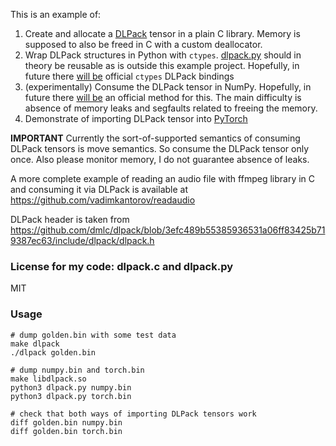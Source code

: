This is an example of:
1. Create and allocate a [DLPack](https://github.com/dmlc/dlpack/) tensor in a plain C library. Memory is supposed to also be freed in C with a custom deallocator.
2. Wrap DLPack structures in Python with `ctypes`. [dlpack.py](./dlpack.py) should in theory be reusable as is outside this example project. Hopefully, in future there [will be](https://github.com/dmlc/dlpack/issues/51#issuecomment-672757632) official `ctypes` DLPack bindings
3. (experimentally) Consume the DLPack tensor in NumPy. Hopefully, in future there [will be](https://github.com/dmlc/dlpack/issues/55) an official method for this. The main difficulty is absence of memory leaks and segfaults related to freeing the memory.
4. Demonstrate of importing DLPack tensor into [PyTorch](https://pytorch.org/docs/stable/dlpack.html?highlight=from_dlpack#torch.utils.dlpack.from_dlpack)

**IMPORTANT** Currently the sort-of-supported semantics of consuming DLPack tensors is move semantics. So consume the DLPack tensor only once. Also please monitor memory, I do not guarantee absence of leaks.

A more complete example of reading an audio file with ffmpeg library in C and consuming it via DLPack is available at https://github.com/vadimkantorov/readaudio

DLPack header is taken from https://github.com/dmlc/dlpack/blob/3efc489b55385936531a06ff83425b719387ec63/include/dlpack/dlpack.h

### License for my code: dlpack.c and dlpack.py
MIT

### Usage
```shell
# dump golden.bin with some test data
make dlpack
./dlpack golden.bin

# dump numpy.bin and torch.bin
make libdlpack.so
python3 dlpack.py numpy.bin
python3 dlpack.py torch.bin

# check that both ways of importing DLPack tensors work
diff golden.bin numpy.bin
diff golden.bin torch.bin
```
